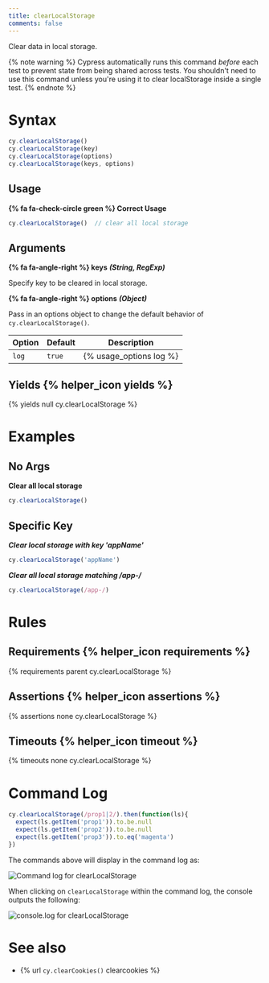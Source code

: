 ```yaml
---
title: clearLocalStorage
comments: false
---
```


Clear data in local storage.

{% note warning %}
Cypress automatically runs this command *before* each test to prevent state from being shared across tests. You shouldn't need to use this command unless you're using it to clear localStorage inside a single test.
{% endnote %}

# Syntax

```javascript
cy.clearLocalStorage()
cy.clearLocalStorage(key)
cy.clearLocalStorage(options)
cy.clearLocalStorage(keys, options)
```

## Usage

**{% fa fa-check-circle green %} Correct Usage**

```javascript
cy.clearLocalStorage()  // clear all local storage
```

## Arguments

**{% fa fa-angle-right %} keys** ***(String, RegExp)***

Specify key to be cleared in local storage.

**{% fa fa-angle-right %} options** ***(Object)***

Pass in an options object to change the default behavior of `cy.clearLocalStorage()`.

Option | Default | Description
--- | --- | ---
`log` | `true` | {% usage_options log %}

## Yields {% helper_icon yields %}

{% yields null cy.clearLocalStorage %}

# Examples

## No Args

**Clear all local storage**

```javascript
cy.clearLocalStorage()
```

## Specific Key

***Clear local storage with key 'appName'***

```javascript
cy.clearLocalStorage('appName')
```

***Clear all local storage matching /app-/***

```javascript
cy.clearLocalStorage(/app-/)
```

# Rules

## Requirements {% helper_icon requirements %}

{% requirements parent cy.clearLocalStorage %}

## Assertions {% helper_icon assertions %}

{% assertions none cy.clearLocalStorage %}

## Timeouts {% helper_icon timeout %}

{% timeouts none cy.clearLocalStorage %}

# Command Log

```javascript
cy.clearLocalStorage(/prop1|2/).then(function(ls){
  expect(ls.getItem('prop1')).to.be.null
  expect(ls.getItem('prop2')).to.be.null
  expect(ls.getItem('prop3')).to.eq('magenta')
})
```

The commands above will display in the command log as:

![Command log for clearLocalStorage](/img/api/clearlocalstorage/clear-ls-localstorage-in-command-log.png)

When clicking on `clearLocalStorage` within the command log, the console outputs the following:

![console.log for clearLocalStorage](/img/api/clearlocalstorage/local-storage-object-shown-in-console.png)

# See also

- {% url `cy.clearCookies()` clearcookies %}
